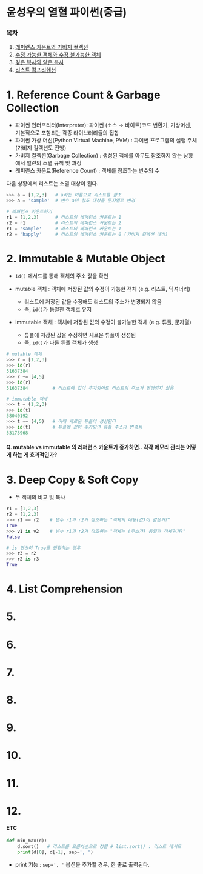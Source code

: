 # 윤성우의 열혈 파이썬(중급)

### 목차
1. [레퍼런스 카운트와 가비지 컬렉션](#1-reference-count--garbage-collection)
2. [수정 가능한 객체와 수정 불가능한 객체](#2-immutable--mutable-object)
3. [깊은 복사와 얕은 복사](#3-deep-copy--soft-copy)
4. [리스트 컴프리헨션](#4-list-comprehension)


# 1. Reference Count & Garbage Collection

* 파이썬 인터프리터(Interpreter): 파이썬 (소스 → 바이트)코드 변환기, 가상머신, 기본적으로 포함되는 각종 라이브러리들의 집합
* 파이썬 가상 머신(Python Virtual Machine, PVM) : 파이썬 프로그램의 실행 주체 (가비지 컬렉션도 진행)
* 가비지 컬렉션(Garbage Collection) : 생성된 객체를 아무도 참조하지 않는 상황에서 일련의 소멸 규칙 및 과정 
* 레퍼런스 카운트(Reference Count) : 객체를 참조하는 변수의 수

다음 상황에서 리스트는 소멸 대상이 된다.
```python
>>> a = [1,2,3]   # a라는 이름으로 리스트를 참조
>>> a = 'sample'  # 변수 a이 참조 대상을 문자열로 변경

# 레퍼런스 카운트하기
r1 = [1,2,3]      # 리스트의 레퍼런스 카운트는 1
r2 = r1           # 리스트의 레퍼런스 카운트는 2
r1 = 'sample'     # 리스트의 레퍼런스 카운트는 1
r2 = 'happly'     # 리스트의 레퍼런스 카운트는 0 (가비지 컬렉션 대상)
```

# 2. Immutable & Mutable Object

* `id()` 메서드를 통해 객체의 주소 값을 확인

* mutable 객체 : 객체에 저장된 값의 수정이 가능한 객체 (e.g. 리스트, 딕셔너리)
   * 리스트에 저장된 값을 수정해도 리스트의 주소가 변경되지 않음
   * 즉, `id()`가 동일한 객체로 유지

* immutable 객체 : 객체에 저장된 값의 수정이 불가능한 객체 (e.g. 튜플, 문자열)
   * 튜플에 저장된 값을 수정하면 새로운 튜플이 생성됨
   * 즉, `id()`가 다른 튜플 객체가 생성

```python
# mutable 객체
>>> r = [1,2,3]
>>> id(r)
51637384
>>> r += [4,5]
>>> id(r)        
51637384         # 리스트에 값이 추가되어도 리스트의 주소가 변경되지 않음

# immutable 객체
>>> t = (1,2,3)
>>> id(t)
58040192
>>> t += (4,5)   # 이때 새로운 튜플이 생성된다
>>> id(t)        # 튜플에 값이 추가되면 튜플 주소가 변경됨
53173968
```

#### Q. mutable vs immutable 의 레퍼런스 카운트가 증가하면.. 각각 메모리 관리는 어떻게 하는 게 효과적인가?


# 3. Deep Copy & Soft Copy

* 두 객체의 비교 및 복사
```python
r1 = [1,2,3]
r2 = [1,2,3]
>>> r1 == r2    # 변수 r1과 r2가 참조하는 "객체의 내용(값)이 같은가?"
True
>>> v1 is v2    # 변수 r1과 r2가 참조하는 "객체는 (주소가) 동일한 객체인가?"
False

# is 연산이 True를 반환하는 경우
>>> r3 = r2
>>> r2 is r3    
True
```

# 4. List Comprehension


# 5.
# 6.
# 7.
# 8.
# 9.
# 10.
# 11.
# 12.




#### ETC
```python 
def min_max(d):
    d.sort()   # 리스트를 오름차순으로 정렬 # list.sort() : 리스트 메서드
    print(d[0], d[-1], sep=', ')

```
* print 기능 : `sep=', '` 옵션을 추가할 경우, 한 줄로 출력된다.
